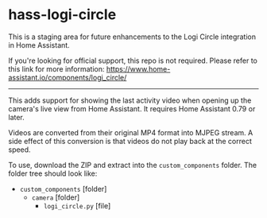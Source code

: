 # hass-logi-circle

This is a staging area for future enhancements to the Logi Circle integration in Home Assistant.

If you're looking for official support, this repo is not required. Please refer to this link for more information: https://www.home-assistant.io/components/logi_circle/

---

This adds support for showing the last activity video when opening up the camera's live view from Home Assistant. It requires Home Assistant 0.79 or later.

Videos are converted from their original MP4 format into MJPEG stream. A side effect of this conversion is that videos do not play back at the correct speed.

To use, download the ZIP and extract into the `custom_components` folder. The folder tree should look like:

- `custom_components` [folder]
  - `camera` [folder]
    - `logi_circle.py` [file]